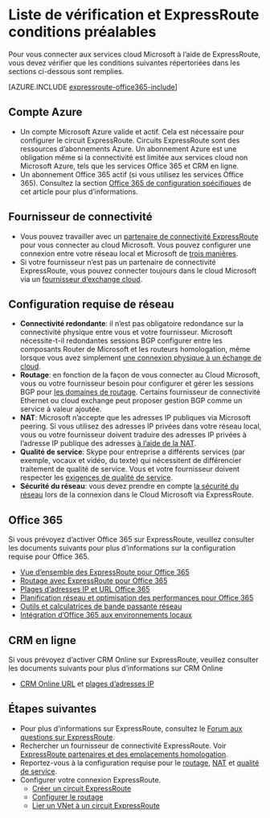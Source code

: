 <properties
   pageTitle="Conditions préalables pour adoption ExpressRoute | Microsoft Azure"
   description="Cette page fournit la liste des exigences à respecter avant de pouvoir commander un circuit Azure ExpressRoute."
   documentationCenter="na"
   services="expressroute"
   authors="cherylmc"
   manager="carmonm"
   editor=""/>
<tags
   ms.service="expressroute"
   ms.devlang="na"
   ms.topic="get-started-article"
   ms.tgt_pltfrm="na"
   ms.workload="infrastructure-services"
   ms.date="10/10/2016"
   ms.author="cherylmc"/>


# <a name="expressroute-prerequisites--checklist"></a>Liste de vérification et ExpressRoute conditions préalables  

Pour vous connecter aux services cloud Microsoft à l’aide de ExpressRoute, vous devez vérifier que les conditions suivantes répertoriées dans les sections ci-dessous sont remplies.

[AZURE.INCLUDE [expressroute-office365-include](../../includes/expressroute-office365-include.md)]

## <a name="azure-account"></a>Compte Azure

- Un compte Microsoft Azure valide et actif. Cela est nécessaire pour configurer le circuit ExpressRoute. Circuits ExpressRoute sont des ressources d’abonnements Azure. Un abonnement Azure est une obligation même si la connectivité est limitée aux services cloud non Microsoft Azure, tels que les services Office 365 et CRM en ligne.
- Un abonnement Office 365 actif (si vous utilisez les services Office 365). Consultez la section [Office 365 de configuration spécifiques](#office-365-specific-requirements) de cet article pour plus d’informations.

## <a name="connectivity-provider"></a>Fournisseur de connectivité
- Vous pouvez travailler avec un [partenaire de connectivité ExpressRoute](expressroute-locations.md#partners) pour vous connecter au cloud Microsoft. Vous pouvez configurer une connexion entre votre réseau local et Microsoft de [trois manières](expressroute-introduction.md#howtoconnect). 
- Si votre fournisseur n’est pas un partenaire de connectivité ExpressRoute, vous pouvez connecter toujours dans le cloud Microsoft via un [fournisseur d’exchange cloud](expressroute-locations.md#nonpartners).

## <a name="network-requirements"></a>Configuration requise de réseau
- **Connectivité redondante**: il n’est pas obligatoire redondance sur la connectivité physique entre vous et votre fournisseur. Microsoft nécessite-t-il redondantes sessions BGP configurer entre les composants Router de Microsoft et les routeurs homologation, même lorsque vous avez simplement [une connexion physique à un échange de cloud](expressroute-faqs.md#onep2plink). 
- **Routage**: en fonction de la façon de vous connecter au Cloud Microsoft, vous ou votre fournisseur besoin pour configurer et gérer les sessions BGP pour [les domaines de routage](expressroute-circuit-peerings.md). Certains fournisseur de connectivité Ethernet ou cloud exchange peut proposer gestion BGP comme un service à valeur ajoutée.
- **NAT**: Microsoft n’accepte que les adresses IP publiques via Microsoft peering. Si vous utilisez des adresses IP privées dans votre réseau local, vous ou votre fournisseur doivent traduire des adresses IP privées à l’adresse IP publique des adresses [à l’aide de la NAT](expressroute-nat.md).
- **Qualité de service**: Skype pour entreprise a différents services (par exemple, vocaux et vidéo, du texte) qui nécessitent de différencier traitement de qualité de service. Vous et votre fournisseur doivent respecter les [exigences de qualité de service](expressroute-qos.md).
- **Sécurité du réseau**: vous devez prendre en compte [la sécurité du réseau](../best-practices-network-security.md) lors de la connexion dans le Cloud Microsoft via ExpressRoute.
 
## <a name="office-365"></a>Office 365

Si vous prévoyez d’activer Office 365 sur ExpressRoute, veuillez consulter les documents suivants pour plus d’informations sur la configuration requise pour Office 365.


- [Vue d’ensemble des ExpressRoute pour Office 365](https://support.office.com/en-us/article/Azure-ExpressRoute-for-Office-365-6d2534a2-c19c-4a99-be5e-33a0cee5d3bd)
- [Routage avec ExpressRoute pour Office 365](https://support.office.com/en-us/article/Routing-with-ExpressRoute-for-Office-365-e1da26c6-2d39-4379-af6f-4da213218408)
- [Plages d’adresses IP et URL Office 365](https://support.office.com/en-us/article/Office-365-URLs-and-IP-address-ranges-8548a211-3fe7-47cb-abb1-355ea5aa88a2)
- [Planification réseau et optimisation des performances pour Office 365](https://support.office.com/en-us/article/Network-planning-and-performance-tuning-for-Office-365-e5f1228c-da3c-4654-bf16-d163daee8848)
- [Outils et calculatrices de bande passante réseau](https://support.office.com/en-us/article/Network-and-migration-planning-for-Office-365-f5ee6c33-bcd7-4b0b-b0f8-dc1d9fb8d132)
- [Intégration d’Office 365 aux environnements locaux](https://support.office.com/en-us/article/Office-365-integration-with-on-premises-environments-263faf8d-aa21-428b-aed3-2021837a4b65)

## <a name="crm-online"></a>CRM en ligne 
Si vous prévoyez d’activer CRM Online sur ExpressRoute, veuillez consulter les documents suivants pour plus d’informations sur CRM Online

- [CRM Online URL](https://support.microsoft.com/kb/2655102) et [plages d’adresses IP](https://support.microsoft.com/kb/2728473)

## <a name="next-steps"></a>Étapes suivantes

- Pour plus d’informations sur ExpressRoute, consultez le [Forum aux questions sur ExpressRoute](expressroute-faqs.md).
- Rechercher un fournisseur de connectivité ExpressRoute. Voir [ExpressRoute partenaires et des emplacements homologation](expressroute-locations.md).
- Reportez-vous à la configuration requise pour le [routage](expressroute-routing.md), [NAT](expressroute-nat.md) et [qualité de service](expressroute-qos.md).
- Configurer votre connexion ExpressRoute.
    - [Créer un circuit ExpressRoute](expressroute-howto-circuit-classic.md)
    - [Configurer le routage](expressroute-howto-routing-classic.md)
    - [Lier un VNet à un circuit ExpressRoute](expressroute-howto-linkvnet-classic.md)

